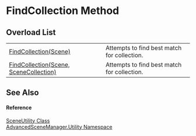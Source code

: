 # FindCollection Method


## Overload List
<table>
<tr>
<td><a href="M_AdvancedSceneManager_Utility_SceneUtility_FindCollection.md">FindCollection(Scene)</a></td>
<td>Attempts to find best match for collection.</td></tr>
<tr>
<td><a href="M_AdvancedSceneManager_Utility_SceneUtility_FindCollection_1.md">FindCollection(Scene, SceneCollection)</a></td>
<td>Attempts to find best match for collection.</td></tr>
</table>

## See Also


#### Reference
<a href="T_AdvancedSceneManager_Utility_SceneUtility.md">SceneUtility Class</a>  
<a href="N_AdvancedSceneManager_Utility.md">AdvancedSceneManager.Utility Namespace</a>  
